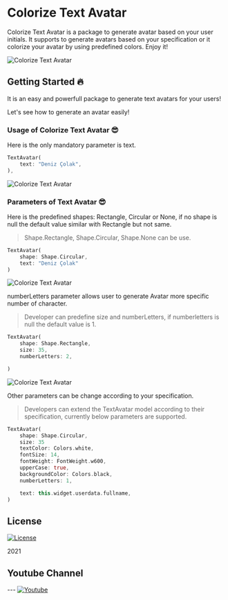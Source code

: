 # Colorize Text Avatar

Colorize Text Avatar is a package to generate avatar based on your user initials. It supports to generate avatars based on your specification or it colorize your avatar by using predefined colors. Enjoy it!

![Colorize Text Avatar](/example/screenshots/img_1.png)

## Getting Started 🔥

It is an easy and powerfull package to generate text avatars for your users! 

Let's see how to generate an avatar easily!

### Usage of Colorize Text Avatar 😎

Here is the only mandatory parameter is text.

```dart
TextAvatar(
    text: "Deniz Çolak",
),
```

![Colorize Text Avatar](/example/screenshots/img_1.png)

### Parameters of Text Avatar 😎

Here is the predefined shapes: Rectangle, Circular or None, if no shape is null the default value similar with Rectangle but not same.

> Shape.Rectangle, Shape.Circular, Shape.None can be use.

```dart
TextAvatar(
    shape: Shape.Circular,
    text: "Deniz Çolak"
)
```

![Colorize Text Avatar](/example/screenshots/img_2.png)

numberLetters parameter allows user to generate Avatar more specific number of character. 

> Developer can predefine size and numberLetters, if numberletters is null the default value is 1.

```dart
TextAvatar(
    shape: Shape.Rectangle,
    size: 35,
    numberLetters: 2,

)
```

![Colorize Text Avatar](/example/screenshots/img_3.png)


Other parameters can be change according to your specification.

> Developers can extend the TextAvatar model according to their specification, currently below parameters are supported.

```dart
TextAvatar(
    shape: Shape.Circular,
    size: 35
    textColor: Colors.white,
    fontSize: 14,
    fontWeight: FontWeight.w600,
    upperCase: true,
    backgroundColor: Colors.black,
    numberLetters: 1,

    text: this.widget.userdata.fullname,
)
```



## License

[![License](https://img.shields.io/badge/license-MIT-blue.svg)](/LICENSE)

2021 

## Youtube Channel

--- [![Youtube](https://lh3.googleusercontent.com/a-/AOh14GhCpmeHdwyiGTjusea5wnu1yEQltH5vTADhg1j8Og=s600-k-no-rp-mo)](https://www.youtube.com/channel/UCkTVeaaSuRoypP1hmDRr_Hg)

